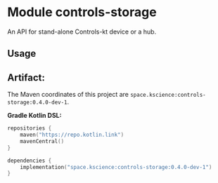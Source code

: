 # Module controls-storage

An API for stand-alone Controls-kt device or a hub.

## Usage

## Artifact:

The Maven coordinates of this project are `space.kscience:controls-storage:0.4.0-dev-1`.

**Gradle Kotlin DSL:**
```kotlin
repositories {
    maven("https://repo.kotlin.link")
    mavenCentral()
}

dependencies {
    implementation("space.kscience:controls-storage:0.4.0-dev-1")
}
```
